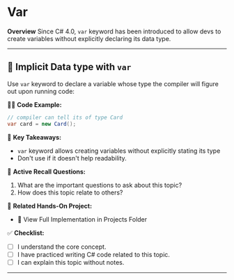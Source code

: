 # Var

**Overview**
Since C# 4.0, `var` keyword has been introduced to allow
devs to create variables without explicitly declaring 
its data type.

---
## 🔹 Implicit Data type with `var`
Use `var` keyword to declare a variable 
whose type the compiler will figure out upon running code:

👨‍💻 **Code Example:**
```csharp
// compiler can tell its of type Card
var card = new Card();
```

📌 **Key Takeaways:**
- `var` keyword allows creating variables without explicitly stating its type
- Don't use if it doesn't help readability. 

🔄 **Active Recall Questions:**
1. What are the important questions to ask about this topic?
2. How does this topic relate to others?

🔗 **Related Hands-On Project:**
- 📂  View Full Implementation in Projects Folder

✅ **Checklist:**
- [ ] I understand the core concept.
- [ ] I have practiced writing C# code related to this topic.
- [ ] I can explain this topic without notes.

---